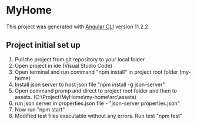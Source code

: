 # MyHome

This project was generated with [Angular CLI](https://github.com/angular/angular-cli) version 11.2.2.

## Project initial set up
1. Pull the project from git repository to your local folder
2. Open project in ide (Visual Studio Code)
3. Open terminal and run command "npm install" in project root folder (my-home)
4. Install json server to host json file "npm install -g json-server"
5. Open command promp and direct to project root folder and then to assets. (C:\Project\MyHome\my-home\src\assets)
6. run json server in properties.json file - "json-server properties.json"
7. Now run "npm start"
8. Modified test files executable without any errors. Run test "npm test"
